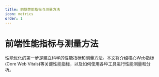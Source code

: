```yaml
---
title: 前端性能指标与测量方法
icon: metrics
order: 1
---
```


# 前端性能指标与测量方法

性能优化的第一步是建立科学的性能指标和测量方法。本文将介绍核心Web指标(Core Web Vitals)等关键性能指标，以及如何使用各种工具进行性能测量和分析。
